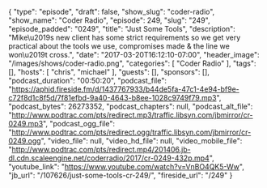 {
  "type": "episode",
  "draft": false,
  "show_slug": "coder-radio",
  "show_name": "Coder Radio",
  "episode": 249,
  "slug": "249",
  "episode_padded": "0249",
  "title": "Just Some Tools",
  "description": "Mike\u2019s new client has some strict requirements so we get very practical about the tools we  use, compromises made & the line we won\u2019t cross.",
  "date": "2017-03-20T16:12:10-07:00",
  "header_image": "/images/shows/coder-radio.png",
  "categories": [
    "Coder Radio"
  ],
  "tags": [],
  "hosts": [
    "chris",
    "michael"
  ],
  "guests": [],
  "sponsors": [],
  "podcast_duration": "00:50:20",
  "podcast_file": "https://aphid.fireside.fm/d/1437767933/b44de5fa-47c1-4e94-bf9e-c72f8d1c8f5d/7f81efbd-9a40-4643-b8ee-1028c9749f79.mp3",
  "podcast_bytes": 26273352,
  "podcast_chapters": null,
  "podcast_alt_file": "http://www.podtrac.com/pts/redirect.mp3/traffic.libsyn.com/jbmirror/cr-0249.mp3",
  "podcast_ogg_file": "http://www.podtrac.com/pts/redirect.ogg/traffic.libsyn.com/jbmirror/cr-0249.ogg",
  "video_file": null,
  "video_hd_file": null,
  "video_mobile_file": "http://www.podtrac.com/pts/redirect.mp4/201406.jb-dl.cdn.scaleengine.net/coderradio/2017/cr-0249-432p.mp4",
  "youtube_link": "https://www.youtube.com/watch?v=VnBO4QK5-Ww",
  "jb_url": "/107626/just-some-tools-cr-249/",
  "fireside_url": "/249"
}

